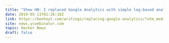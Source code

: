 ```yaml
---
title: "Show HN: I replaced Google Analytics with simple log-based analytics"
date: 2019-05-11T01:26:18Z
link: https://benhoyt.com/writings/replacing-google-analytics/?utm_medium=RSS&utm_source=hune
site: news.ycombinator.com
topic: Hacker News
draft: false
---
```

